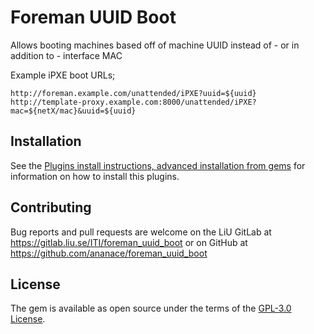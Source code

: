 # Foreman UUID Boot

Allows booting machines based off of machine UUID instead of - or in addition to - interface MAC

Example iPXE boot URLs;

`http://foreman.example.com/unattended/iPXE?uuid=${uuid}`  
`http://template-proxy.example.com:8000/unattended/iPXE?mac=${netX/mac}&uuid=${uuid}`


## Installation

See the [Plugins install instructions, advanced installation from gems](https://theforeman.org/plugins/#2.3AdvancedInstallationfromGems) for information on how to install this plugins.

## Contributing

Bug reports and pull requests are welcome on the LiU GitLab at https://gitlab.liu.se/ITI/foreman_uuid_boot or on GitHub at https://github.com/ananace/foreman_uuid_boot

## License

The gem is available as open source under the terms of the [GPL-3.0 License](https://opensource.org/licenses/GPL-3.0).

